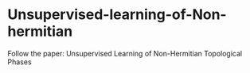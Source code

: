 # Unsupervised-learning-of-Non-hermitian
Follow the paper: Unsupervised Learning of Non-Hermitian Topological Phases

